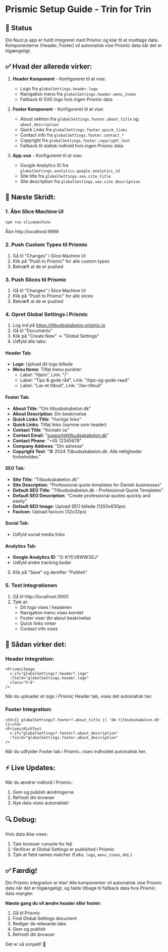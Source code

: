 # Prismic Setup Guide - Trin for Trin

## 🎯 **Status**

Din Nuxt.js app er fuldt integreret med Prismic og klar til at modtage data. Komponenterne (Header, Footer) vil automatisk vise Prismic data når det er tilgængeligt.

## ✅ **Hvad der allerede virker:**

1. **Header Komponent** - Konfigureret til at vise:
   - Logo fra `globalSettings.header.logo`
   - Navigation menu fra `globalSettings.header.menu_items`
   - Fallback til SVG logo hvis ingen Prismic data

2. **Footer Komponent** - Konfigureret til at vise:
   - About sektion fra `globalSettings.footer.about_title` og `about_description`
   - Quick Links fra `globalSettings.footer.quick_links`
   - Contact info fra `globalSettings.footer.contact_*`
   - Copyright fra `globalSettings.footer.copyright_text`
   - Fallback til statisk indhold hvis ingen Prismic data

3. **App.vue** - Konfigureret til at vise:
   - Google Analytics ID fra `globalSettings.analytics.google_analytics_id`
   - Site title fra `globalSettings.seo.site_title`
   - Site description fra `globalSettings.seo.site_description`

## 🚀 **Næste Skridt:**

### **1. Åbn Slice Machine UI**
```bash
npm run slicemachine
```
Åbn http://localhost:9999

### **2. Push Custom Types til Prismic**
1. Gå til "Changes" i Slice Machine UI
2. Klik på "Push to Prismic" for alle custom types
3. Bekræft at de er pushed

### **3. Push Slices til Prismic**
1. Gå til "Changes" i Slice Machine UI
2. Klik på "Push to Prismic" for alle slices
3. Bekræft at de er pushed

### **4. Opret Global Settings i Prismic**
1. Log ind på https://tilbudsskabelon.prismic.io
2. Gå til "Documents"
3. Klik på "Create New" → "Global Settings"
4. Udfyld alle tabs:

#### **Header Tab:**
- **Logo**: Upload dit logo billede
- **Menu Items**: Tilføj menu punkter:
  - Label: "Hjem", Link: "/"
  - Label: "Tips & gode råd", Link: "/tips-og-gode-raad"
  - Label: "Lav et tilbud", Link: "/lav-tilbud"

#### **Footer Tab:**
- **About Title**: "Om tilbudsskabelon.dk"
- **About Description**: Din beskrivelse
- **Quick Links Title**: "Hurtige links"
- **Quick Links**: Tilføj links (samme som header)
- **Contact Title**: "Kontakt os"
- **Contact Email**: "support@tilbudsskabelon.dk"
- **Contact Phone**: "+45 12345678"
- **Company Address**: "Din adresse"
- **Copyright Text**: "© 2024 Tilbudsskabelon.dk. Alle rettigheder forbeholdes."

#### **SEO Tab:**
- **Site Title**: "Tilbudsskabelon.dk"
- **Site Description**: "Professional quote templates for Danish businesses"
- **Default SEO Title**: "Tilbudsskabelon.dk - Professional Quote Templates"
- **Default SEO Description**: "Create professional quotes quickly and easily"
- **Default SEO Image**: Upload SEO billede (1200x630px)
- **Favicon**: Upload favicon (32x32px)

#### **Social Tab:**
- Udfyld social media links

#### **Analytics Tab:**
- **Google Analytics ID**: "G-KYEV6WW3GJ"
- Udfyld andre tracking koder

5. Klik på "Save" og derefter "Publish"

### **5. Test Integrationen**
1. Gå til http://localhost:3000
2. Tjek at:
   - Dit logo vises i headeren
   - Navigation menu vises korrekt
   - Footer viser din about beskrivelse
   - Quick links virker
   - Contact info vises

## 🎨 **Sådan virker det:**

### **Header Integration:**
```vue
<PrismicImage 
  v-if="globalSettings?.header?.logo"
  :field="globalSettings.header.logo"
  class="h-6"
/>
```
Når du uploader et logo i Prismic Header tab, vises det automatisk her.

### **Footer Integration:**
```vue
<h3>{{ globalSettings?.footer?.about_title || 'Om tilbudsskabelon.dk' }}</h3>
<PrismicRichText 
  v-if="globalSettings?.footer?.about_description"
  :field="globalSettings.footer.about_description"
/>
```
Når du udfylder Footer tab i Prismic, vises indholdet automatisk her.

## ⚡ **Live Updates:**

Når du ændrer indhold i Prismic:
1. Gem og publish ændringerne
2. Refresh din browser
3. Nye data vises automatisk!

## 🔍 **Debug:**

Hvis data ikke vises:
1. Tjek browser console for fejl
2. Verificer at Global Settings er published i Prismic
3. Tjek at field names matcher (f.eks. `logo`, `menu_items`, etc.)

## ✅ **Færdig!**

Din Prismic integration er klar! Alle komponenter vil automatisk vise Prismic data når det er tilgængeligt, og falde tilbage til fallback data hvis Prismic data mangler.

**Næste gang du vil ændre header eller footer:**
1. Gå til Prismic
2. Find Global Settings document
3. Rediger de relevante tabs
4. Gem og publish
5. Refresh din browser

Det er så simpelt! 🎉
